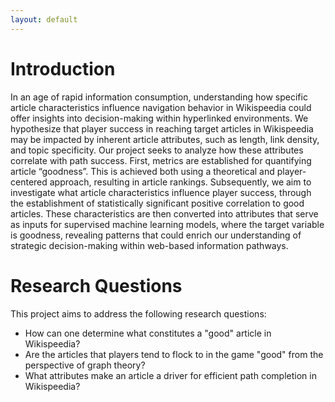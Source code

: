 ```yaml
---
layout: default
---
```


# Introduction

In an age of rapid information consumption, understanding how specific article
characteristics influence navigation behavior in Wikispeedia could offer insights into
decision-making within hyperlinked environments. We hypothesize that player success in
reaching target articles in Wikispeedia may be impacted by inherent article attributes, such as
length, link density, and topic specificity. Our project seeks to analyze how these attributes
correlate with path success. First, metrics are established for quantifying article “goodness”.
This is achieved both using a theoretical and player-centered approach, resulting in article
rankings. Subsequently, we aim to investigate what article characteristics influence player
success, through the establishment of statistically significant positive correlation to good
articles. These characteristics are then converted into attributes that serve as inputs for
supervised machine learning models, where the target variable is goodness, revealing patterns
that could enrich our understanding of strategic decision-making within web-based
information pathways.


# Research Questions

This project aims to address the following research questions:

- How can one determine what constitutes a "good" article in Wikispeedia?
- Are the articles that players tend to flock to in the game "good" from the perspective of graph theory?
- What attributes make an article a driver for efficient path completion in Wikispeedia?